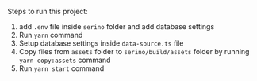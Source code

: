 Steps to run this project:

1. add `.env` file inside `serino` folder and add database settings
2. Run `yarn` command
3. Setup database settings inside `data-source.ts` file
4. Copy files from `assets` folder to `serino/build/assets` folder by running `yarn copy:assets` command
5. Run `yarn start` command
